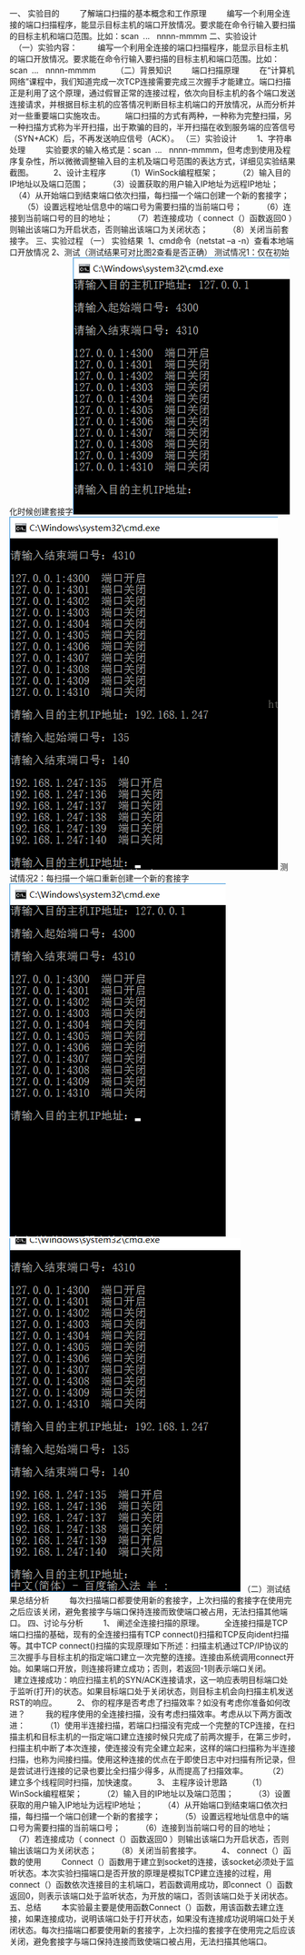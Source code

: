 一、 实验目的
        了解端口扫描的基本概念和工作原理
        编写一个利用全连接的端口扫描程序，能显示目标主机的端口开放情况。要求能在命令行输入要扫描的目标主机和端口范围。比如：scan  *.*.*.*   nnnn-mmmm
二、实验设计
        （一）实验内容：
        编写一个利用全连接的端口扫描程序，能显示目标主机的端口开放情况。要求能在命令行输入要扫描的目标主机和端口范围。比如：scan  *.*.*.*   nnnn-mmmm
        （二）背景知识
        端口扫描原理
        在“计算机网络”课程中，我们知道完成一次TCP连接需要完成三次握手才能建立。端口扫描正是利用了这个原理，通过假冒正常的连接过程，依次向目标主机的各个端口发送连接请求，并根据目标主机的应答情况判断目标主机端口的开放情况，从而分析并对一些重要端口实施攻击。
        端口扫描的方式有两种，一种称为完整扫描，另一种扫描方式称为半开扫描，出于欺骗的目的，半开扫描在收到服务端的应答信号（SYN+ACK）后，不再发送响应信号（ACK）。
（三）实验设计
        1、字符串处理
        实验要求的输入格式是：scan  *.*.*.*   nnnn-mmmm，但考虑到使用及程序复杂性，所以微微调整输入目的主机及端口号范围的表达方式，详细见实验结果截图。
        2、设计主程序
        （1）WinSock编程框架；
        （2）输入目的IP地址以及端口范围；
        （3）设置获取的用户输入IP地址为远程IP地址；
        （4）从开始端口到结束端口依次扫描，每扫描一个端口创建一个新的套接字；
        （5）设置远程地址信息中的端口号为需要扫描的当前端口号；
        （6）连接到当前端口号的目的地址；
        （7）若连接成功（ connect（）函数返回0 ）则输出该端口为开启状态，否则输出该端口为关闭状态；
        （8）关闭当前套接字。
三、实验过程
（一） 实验结果
 1、cmd命令（netstat –a -n）查看本地端口开放情况
 2、测试（测试结果可对比图2查看是否正确）
        测试情况1：仅在初始化时候创建套接字![enter description here](./images/1.1.png)
		![enter description here](./images/1.2.png)
		测试情况2：每扫描一个端口重新创建一个新的套接字
	![enter description here](./images/1_1.3.png)![enter description here](./images/1.4.png)
	（二）测试结果总结分析
        每次扫描端口都要使用新的套接字，上次扫描的套接字在使用完之后应该关闭，避免套接字与端口保持连接而致使端口被占用，无法扫描其他端口。
四、讨论与分析
        1、 阐述全连接扫描的原理。
        全连接扫描是TCP端口扫描的基础，现有的全连接扫描有TCP connect()扫描和TCP反向ident扫描等。其中TCP connect()扫描的实现原理如下所述：扫描主机通过TCP/IP协议的三次握手与目标主机的指定端口建立一次完整的连接。连接由系统调用connect开始。如果端口开放，则连接将建立成功；否则，若返回-1则表示端口关闭。
        建立连接成功：响应扫描主机的SYN/ACK连接请求，这一响应表明目标端口处于监听(打开)的状态。如果目标端口处于关闭状态，则目标主机会向扫描主机发送RST的响应。
        2、 你的程序是否考虑了扫描效率？如没有考虑你准备如何改进？
        我的程序使用的全连接扫描，没有考虑扫描效率。考虑从以下两方面改进：
        （1）使用半连接扫描，若端口扫描没有完成一个完整的TCP连接，在扫描主机和目标主机的一指定端口建立连接时候只完成了前两次握手，在第三步时，扫描主机中断了本次连接，使连接没有完全建立起来，这样的端口扫描称为半连接扫描，也称为间接扫描。使用这种连接的优点在于即使日志中对扫描有所记录，但是尝试进行连接的记录也要比全扫描少得多，从而提高了扫描效率。
        （2）建立多个线程同时扫描，加快速度。
        3、 主程序设计思路
        （1）WinSock编程框架；
        （2）输入目的IP地址以及端口范围；
        （3）设置获取的用户输入IP地址为远程IP地址；
        （4）从开始端口到结束端口依次扫描，每扫描一个端口创建一个新的套接字；
        （5）设置远程地址信息中的端口号为需要扫描的当前端口号；
        （6）连接到当前端口号的目的地址；
        （7）若连接成功（ connect（）函数返回0 ）则输出该端口为开启状态，否则输出该端口为关闭状态；
        （8）关闭当前套接字。
        4、 connect（）函数的使用
        Connect（）函数用于建立到socket的连接，该socket必须处于监听状态。本次实验扫描端口是否开放的原理是模拟TCP建立连接的过程，用connect（）函数依次连接目的主机端口，若函数调用成功，即connect（）函数返回0，则表示该端口处于监听状态，为开放的端口，否则该端口处于关闭状态。
五、总结
        本实验最主要是使用函数Connect（）函数，用该函数去建立连接，如果连接成功，说明该端口处于打开状态，如果没有连接成功说明端口处于关闭状态。每次扫描端口都要使用新的套接字，上次扫描的套接字在使用完之后应该关闭，避免套接字与端口保持连接而致使端口被占用，无法扫描其他端口。
